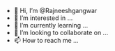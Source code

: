 - 👋 Hi, I’m @Rajneeshgangwar
- 👀 I’m interested in ...
- 🌱 I’m currently learning ...
- 💞️ I’m looking to collaborate on ...
- 📫 How to reach me ...

<!---
Rajneeshgangwar/Rajneeshgangwar is a ✨ special ✨ repository because its `README.md` (this file) appears on your GitHub profile.
You can click the Preview link to take a look at your changes.
--->
